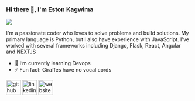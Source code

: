 ### Hi there 👋, I'm Eston Kagwima
![](https://streak-stats.demolab.com?user=kagus-code&theme=dark)

I'm a passionate coder who loves to solve problems and build solutions. My primary language is Python, but I also have experience with JavaScript. I've worked with several frameworks including Django, Flask, React, Angular and NEXTJS

- 🌱 I’m currently learning Devops 
- ⚡ Fun fact: Giraffes have no vocal cords 


[<img src='https://cdn.jsdelivr.net/npm/simple-icons@3.0.1/icons/github.svg' alt='github' height='40'>](https://github.com/kagus-code)  [<img src='https://cdn.jsdelivr.net/npm/simple-icons@3.0.1/icons/linkedin.svg' alt='linkedin' height='40'>](https://www.linkedin.com/in/https://www.linkedin.com/in/eston-kagwima//)  [<img src='https://cdn.jsdelivr.net/npm/simple-icons@3.0.1/icons/icloud.svg' alt='website' height='40'>](https://kagus-code.web.app/)  

